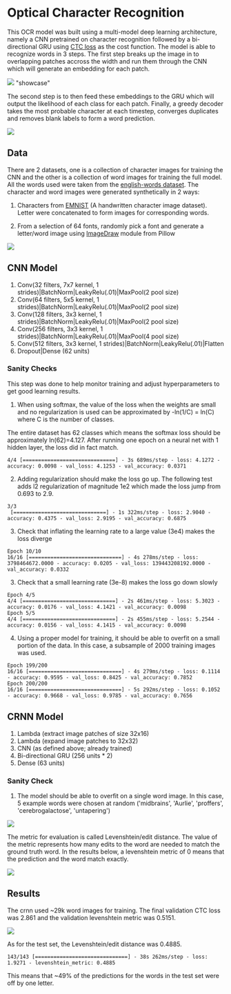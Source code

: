 # Optical Character Recognition

This OCR model was built using a multi-model deep learning architecture, namely a CNN pretrained on character recognition followed by a bi-directional GRU using [CTC loss](https://distill.pub/2017/ctc/) as the cost function.
The model is able to recognize words in 3 steps. The first step breaks up the image in to overlapping patches accross the width and run them through the CNN which will generate an embedding for each patch. 

![](https://github.com/peterbacalso/ocr/blob/master/assets/demo.gif)
"showcase"

The second step is to then feed these embeddings to the GRU which will output the likelihood of each class for each patch. 
Finally, a greedy decoder takes the most probable character at each timestep, converges duplicates and removes blank labels to form a word prediction.

![](https://github.com/peterbacalso/ocr/blob/master/assets/pipeline.png)

## Data

There are 2 datasets, one is a collection of character images for training the CNN and the other is a collection of word images for training the full model.
All the words used were taken from the [english-words dataset](https://github.com/dwyl/english-words). The character and word images were generated synthetically in 2 ways:

1. Characters from [EMNIST](https://www.nist.gov/itl/products-and-services/emnist-dataset) (A handwritten character image dataset). Letter were concatenated to form images for corresponding words.

2. From a selection of 64 fonts, randomly pick a font and generate a letter/word image using [ImageDraw](https://pillow.readthedocs.io/en/stable/reference/ImageDraw.html) module from Pillow

![](https://github.com/peterbacalso/ocr/blob/master/assets/sample_words.png)

## CNN Model

1. Conv(32 filters, 7x7 kernel, 1 strides)|BatchNorm|LeakyRelu(.01)|MaxPool(2 pool size)
2. Conv(64 filters, 5x5 kernel, 1 strides)|BatchNorm|LeakyRelu(.01)|MaxPool(2 pool size)
3. Conv(128 filters, 3x3 kernel, 1 strides)|BatchNorm|LeakyRelu(.01)|MaxPool(2 pool size)
4. Conv(256 filters, 3x3 kernel, 1 strides)|BatchNorm|LeakyRelu(.01)|MaxPool(4 pool size)
5. Conv(512 filters, 3x3 kernel, 1 strides)|BatchNorm|LeakyRelu(.01)|Flatten
6. Dropout|Dense (62 units)

### Sanity Checks

This step was done to help monitor training and adjust hyperparameters to get good learning results.

1. When using softmax, the value of the loss when the weights are small and no regularization is used can be approximated by -ln(1/C) = ln(C) where C is the number of classes.

The entire dataset has 62 classes which means the softmax loss should be approximately ln(62)=4.127. After running one epoch on a neural net with 1 hidden layer, the loss did in fact match.
```
4/4 [==============================] - 3s 689ms/step - loss: 4.1272 - accuracy: 0.0098 - val_loss: 4.1253 - val_accuracy: 0.0371
```
2. Adding regularization should make the loss go up. The following test adds l2 regularization of magnitude 1e2 which made the loss jump from 0.693 to 2.9.
```
3/3
 [==============================] - 1s 322ms/step - loss: 2.9040 - accuracy: 0.4375 - val_loss: 2.9195 - val_accuracy: 0.6875
```
3. Check that inflating the learning rate to a large value (3e4) makes the loss diverge
```
Epoch 10/10
16/16 [==============================] - 4s 278ms/step - loss: 3798464672.0000 - accuracy: 0.0205 - val_loss: 139443208192.0000 - val_accuracy: 0.0332
```
3. Check that a small learning rate (3e-8) makes the loss go down slowly
```
Epoch 4/5
4/4 [==============================] - 2s 461ms/step - loss: 5.3023 - accuracy: 0.0176 - val_loss: 4.1421 - val_accuracy: 0.0098
Epoch 5/5
4/4 [==============================] - 2s 455ms/step - loss: 5.2544 - accuracy: 0.0156 - val_loss: 4.1415 - val_accuracy: 0.0098
```
4. Using a proper model for training, it should be able to overfit on a small portion of the data. In this case, a subsample of 2000 training images was used.
```
Epoch 199/200
16/16 [==============================] - 4s 279ms/step - loss: 0.1114 - accuracy: 0.9595 - val_loss: 0.8425 - val_accuracy: 0.7852
Epoch 200/200
16/16 [==============================] - 5s 292ms/step - loss: 0.1052 - accuracy: 0.9668 - val_loss: 0.9785 - val_accuracy: 0.7656
```

## CRNN Model

1. Lambda (extract image patches of size 32x16)
2. Lambda (expand image patches to 32x32)
3. CNN (as defined above; already trained)
4. Bi-directional GRU (256 units * 2)
5. Dense (63 units)

### Sanity Check

1. The model should be able to overfit on a single word image. In this case, 5 example words were chosen at random ('midbrains', 'Aurlie', 'proffers', 'cerebrogalactose', 'untapering')

![](https://github.com/peterbacalso/ocr/blob/master/assets/overfit_words.png)

The metric for evaluation is called Levenshtein/edit distance. The value of the metric represents how many edits to the word are needed to match the ground truth word. 
In the results below, a levenshtein metric of 0 means that the prediction and the word match exactly.

![](https://github.com/peterbacalso/ocr/blob/master/assets/overfit.png)

## Results

The crnn used ~29k word images for training. The final validation CTC loss was 2.861 and the validation levenshtein metric was 0.5151.

![](https://github.com/peterbacalso/ocr/blob/master/assets/val_metrics.png)

As for the test set, the Levenshtein/edit distance was 0.4885.
```
143/143 [==============================] - 38s 262ms/step - loss: 1.9271 - levenshtein_metric: 0.4885
```
This means that ~49% of the predictions for the words in the test set were off by one letter.


